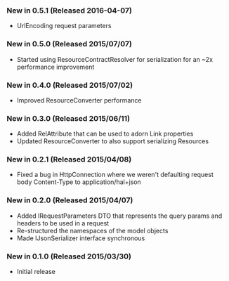 ### New in 0.5.1 (Released 2016-04-07)
* UrlEncoding request parameters

### New in 0.5.0 (Released 2015/07/07)
* Started using ResourceContractResolver for serialization for an ~2x performance improvement

### New in 0.4.0 (Released 2015/07/02)
* Improved ResourceConverter performance

### New in 0.3.0 (Released 2015/06/11)
* Added RelAttribute that can be used to adorn Link properties
* Updated ResourceConverter to also support serializing Resources

### New in 0.2.1 (Released 2015/04/08)
* Fixed a bug in HttpConnection where we weren't defaulting request body Content-Type to application/hal+json

### New in 0.2.0 (Released 2015/04/07)
* Added IRequestParameters DTO that represents the query params and headers to be used in a request
* Re-structured the namespaces of the model objects
* Made IJsonSerializer interface synchronous

### New in 0.1.0 (Released 2015/03/30)
* Initial release